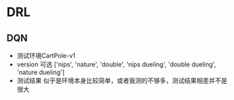 # DRL
## DQN
- 测试环境CartPole-v1
- version 可选 ['nips', 'nature', 'double', 'nips dueling', 'double dueling', 'nature dueling']
- 测试结果 似乎是环境本身比较简单，或者我测的不够多，测试结果相差并不是很大